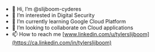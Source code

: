 - 👋 Hi, I’m @slijboom-cyderes
- 👀 I’m interested in Digital Security
- 🌱 I’m currently learning Google Cloud Platform
- 💞️ I’m looking to collaborate on Cloud applications
- 📫 How to reach me [www.linkedin.com/u/tylerslijboom](https://ca.linkedin.com/in/tylerslijboom)

<!---
slijboom-cyderes/slijboom-cyderes is a ✨ special ✨ repository because its `README.md` (this file) appears on your GitHub profile.
You can click the Preview link to take a look at your changes.
--->
